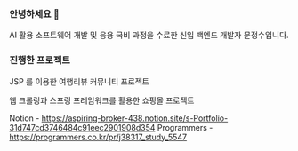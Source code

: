 ### 안녕하세요 👋
AI 활용 소프트웨어 개발 및 응용 국비 과정을 수료한 신입 백엔드 개발자 문정수입니다.

### 진행한 프로젝트

JSP 를 이용한 여행리뷰 커뮤니티 프로젝트

웹 크롤링과 스프링 프레임워크를 활용한 쇼핑몰 프로젝트


Notion - https://aspiring-broker-438.notion.site/s-Portfolio-31d747cd3746484c91eec2901908d354
Programmers - https://programmers.co.kr/pr/j38317_study_5547



<!--
**j38317/j38317** is a ✨ _special_ ✨ repository because its `README.md` (this file) appears on your GitHub profile.

Here are some ideas to get you started:

- 🔭 I’m currently working on ...
- 🌱 I’m currently learning ...
- 👯 I’m looking to collaborate on ...
- 🤔 I’m looking for help with ...
- 💬 Ask me about ...
- 📫 How to reach me: ...
- 😄 Pronouns: ...
- ⚡ Fun fact: ...
-->
